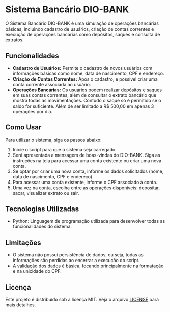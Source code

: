 # Sistema Bancário DIO-BANK

O Sistema Bancário DIO-BANK é uma simulação de operações bancárias básicas, incluindo cadastro de usuários, criação de contas correntes e execução de operações bancárias como depósitos, saques e consulta de extratos.

## Funcionalidades

- **Cadastro de Usuários:** Permite o cadastro de novos usuários com informações básicas como nome, data de nascimento, CPF e endereço.
- **Criação de Contas Correntes:** Após o cadastro, é possível criar uma conta corrente associada ao usuário.
- **Operações Bancárias:** Os usuários podem realizar depósitos e saques em suas contas correntes, além de consultar o extrato bancário que mostra todas as movimentações. Contudo o saque só é permitido se o saldo for suficiente. Além de ser limitado a R$ 500,00 em apenas 3 operações por dia.

## Como Usar

Para utilizar o sistema, siga os passos abaixo:

1. Inicie o script para que o sistema seja carregado.
2. Será apresentada a mensagem de boas-vindas do DIO-BANK. Siga as instruções na tela para acessar uma conta existente ou criar uma nova conta.
3. Se optar por criar uma nova conta, informe os dados solicitados (nome, data de nascimento, CPF e endereço).
4. Para acessar uma conta existente, informe o CPF associado à conta.
5. Uma vez na conta, escolha entre as operações disponíveis: depositar, sacar, visualizar extrato ou sair.

## Tecnologias Utilizadas

- Python: Linguagem de programação utilizada para desenvolver todas as funcionalidades do sistema.

## Limitações

- O sistema não possui persistência de dados, ou seja, todas as informações são perdidas ao encerrar a execução do script.
- A validação dos dados é básica, focando principalmente na formatação e na unicidade do CPF.

## Licença

Este projeto é distribuído sob a licença MIT. Veja o arquivo [LICENSE](LICENSE) para mais detalhes.
